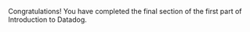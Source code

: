 Congratulations! You have completed the final section of the first part of Introduction to Datadog.
